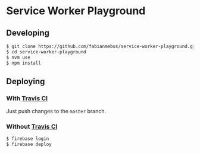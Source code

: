 # Service Worker Playground

## Developing

```bash
$ git clone https://github.com/fabianmebus/service-worker-playground.git
$ cd service-worker-playground
$ nvm use
$ npm install
``` 

## Deploying

### With [Travis CI](https://travis-ci.org/)

Just push changes to the `master` branch.

### Without [Travis CI](https://travis-ci.org/)

```bash
$ firebase login
$ firebase deploy
``` 

